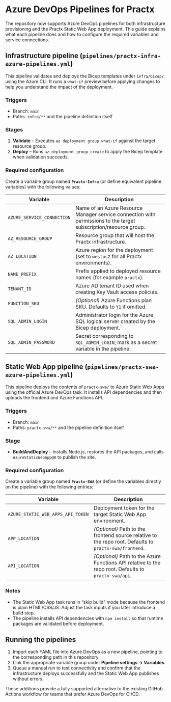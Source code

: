 # Azure DevOps Pipelines for Practx

The repository now supports Azure DevOps pipelines for both infrastructure provisioning and the Practx Static Web App deployment. This guide explains what each pipeline does and how to configure the required variables and service connections.

## Infrastructure pipeline (`pipelines/practx-infra-azure-pipelines.yml`)

This pipeline validates and deploys the Bicep templates under `infra/bicep/` using the Azure CLI. It runs a `what-if` preview before applying changes to help you understand the impact of the deployment.

### Triggers
- Branch: `main`
- Paths: `infra/**` and the pipeline definition itself

### Stages
1. **Validate** – Executes `az deployment group what-if` against the target resource group.
2. **Deploy** – Runs `az deployment group create` to apply the Bicep template when validation succeeds.

### Required configuration
Create a variable group named **`Practx-Infra`** (or define equivalent pipeline variables) with the following values:

| Variable | Description |
| --- | --- |
| `AZURE_SERVICE_CONNECTION` | Name of an Azure Resource Manager service connection with permissions to the target subscription/resource group. |
| `AZ_RESOURCE_GROUP` | Resource group that will host the Practx infrastructure. |
| `AZ_LOCATION` | Azure region for the deployment (set to `westus2` for all Practx environments). |
| `NAME_PREFIX` | Prefix applied to deployed resource names (for example `practx`). |
| `TENANT_ID` | Azure AD tenant ID used when creating Key Vault access policies. |
| `FUNCTION_SKU` | *(Optional)* Azure Functions plan SKU. Defaults to `Y1` if omitted. |
| `SQL_ADMIN_LOGIN` | Administrator login for the Azure SQL logical server created by the Bicep deployment. |
| `SQL_ADMIN_PASSWORD` | Secret corresponding to `SQL_ADMIN_LOGIN`; mark as a secret variable in the pipeline. |

## Static Web App pipeline (`pipelines/practx-swa-azure-pipelines.yml`)

This pipeline deploys the contents of `practx-swa/` to Azure Static Web Apps using the official Azure DevOps task. It installs API dependencies and then uploads the frontend and Azure Functions API.

### Triggers
- Branch: `main`
- Paths: `practx-swa/**` and the pipeline definition itself

### Stage
- **BuildAndDeploy** – Installs Node.js, restores the API packages, and calls `AzureStaticWebApp@0` to publish the site.

### Required configuration
Create a variable group named **`Practx-SWA`** (or define the variables directly on the pipeline) with the following entries:

| Variable | Description |
| --- | --- |
| `AZURE_STATIC_WEB_APPS_API_TOKEN` | Deployment token for the target Static Web App environment. |
| `APP_LOCATION` | *(Optional)* Path to the frontend source relative to the repo root. Defaults to `practx-swa/frontend`. |
| `API_LOCATION` | *(Optional)* Path to the Azure Functions API relative to the repo root. Defaults to `practx-swa/api`. |

### Notes
- The Static Web App task runs in “skip build” mode because the frontend is plain HTML/CSS/JS. Adjust the task inputs if you later introduce a build step.
- The pipeline installs API dependencies with `npm install` so that runtime packages are validated before deployment.

## Running the pipelines
1. Import each YAML file into Azure DevOps as a new pipeline, pointing to the corresponding path in this repository.
2. Link the appropriate variable group under **Pipeline settings → Variables**.
3. Queue a manual run to test connectivity and confirm that the infrastructure deploys successfully and the Static Web App publishes without errors.

These additions provide a fully supported alternative to the existing GitHub Actions workflow for teams that prefer Azure DevOps for CI/CD.
